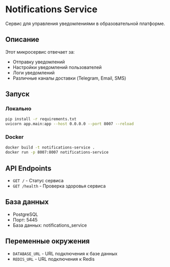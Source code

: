 # Notifications Service

Сервис для управления уведомлениями в образовательной платформе.

## Описание

Этот микросервис отвечает за:
- Отправку уведомлений
- Настройки уведомлений пользователей
- Логи уведомлений
- Различные каналы доставки (Telegram, Email, SMS)

## Запуск

### Локально
```bash
pip install -r requirements.txt
uvicorn app.main:app --host 0.0.0.0 --port 8007 --reload
```

### Docker
```bash
docker build -t notifications-service .
docker run -p 8007:8007 notifications-service
```

## API Endpoints

- `GET /` - Статус сервиса
- `GET /health` - Проверка здоровья сервиса

## База данных

- PostgreSQL
- Порт: 5445
- База данных: notifications_service

## Переменные окружения

- `DATABASE_URL` - URL подключения к базе данных
- `REDIS_URL` - URL подключения к Redis